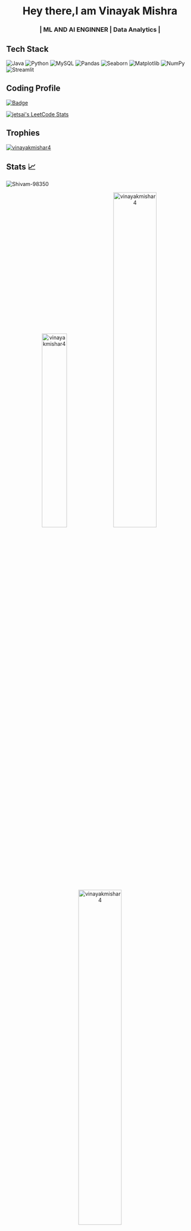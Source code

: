<h1 align="center">Hey there,I am Vinayak Mishra</h1>
<h3 align="center">| ML AND AI ENGINNER | Data Analytics |</h3>

## Tech Stack
![Java](https://img.shields.io/badge/Java-ED8B00?style=for-the-badge&logo=java&logoColor=white)
![Python](https://img.shields.io/badge/Python-3776AB?style=for-the-badge&logo=python&logoColor=white)
![MySQL](https://img.shields.io/badge/MySQL-4479A1?style=for-the-badge&logo=mysql&logoColor=white)
![Pandas](https://img.shields.io/badge/Pandas-150458?style=for-the-badge&logo=pandas&logoColor=white)
![Seaborn](https://img.shields.io/badge/Seaborn-3776AB?style=for-the-badge&logo=seaborn&logoColor=white)
![Matplotlib](https://img.shields.io/badge/Matplotlib-000000?style=for-the-badge&logo=matplotlib&logoColor=white)
![NumPy](https://img.shields.io/badge/NumPy-013243?style=for-the-badge&logo=numpy&logoColor=white)
![Streamlit](https://img.shields.io/badge/Streamlit-FF4B4B?style=for-the-badge&logo=streamlit&logoColor=white)

## Coding Profile 

[![Badge](https://cp-logo.vercel.app/leetcode/vmaugust24?logo=true)](https://leetcode.com/u/vmaugust24/)

[![jetsai's LeetCode Stats](https://leetcode-stats.vercel.app/api?username=vmaugust24&theme=Dark&width=600)](https://leetcode.com/u/vmaugust24/)

## Trophies 

<p align="left"> <a href="https://github.com/ryo-ma/github-profile-trophy"><img src="https://github-profile-trophy.vercel.app/?username=vinayakmishar4" alt="vinayakmishar4" /></a> </p>

## Stats 📈
<p > <img align="center" src="https://komarev.com/ghpvc/?username=vinayakmishar4&label=Profile%20views&color=0e75b6&style=flat" alt="Shivam-98350" /> </p>
<p align="center"> <img width="36.5%" src="https://github-readme-stats.vercel.app/api/top-langs?username=vinayakmishar4&show_icons=true&theme=great-gatsby&title_color=ffffff&text_color=ffffff&locale=en&layout=compact&hide_border=true" alt="vinayakmishar4" />
<img width="48%" src="https://github-readme-stats.vercel.app/api?username=vinayakmishar4&show_icons=true&theme=vision-friendly-dark&hide_border=true&locale=en&hide_border=true" alt="vinayakmishar4" />
<img width="48%" src="https://github-readme-streak-stats.herokuapp.com/?user=vinayakmishar4&theme=highcontrast&hide_border=true" alt="vinayakmishar4" /> </p>

##




